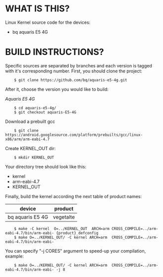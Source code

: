 WHAT IS THIS?
=============

Linux Kernel source code for the devices:
* bq aquaris E5 4G


BUILD INSTRUCTIONS?
===================

Specific sources are separated by branches and each version is tagged with it's corresponding number. First, you should
clone the project:

        $ git clone https://github.com/bq/aquaris-e5-4g.git

After it, choose the version you would like to build:

*Aquaris E5 4G*

        $ cd aquaris-e5-4g/
        $ git checkout aquaris-E5-4G

Download a prebuilt gcc

        $ git clone https://android.googlesource.com/platform/prebuilts/gcc/linux-x86/arm/arm-eabi-4.7

Create KERNEL_OUT dir:

        $ mkdir KERNEL_OUT   
Your directory tree should look like this:
* kernel
* arm-eabi-4.7
* KERNEL_OUT

Finally, build the kernel according the next table of product names:

| device                                                                                | product                                                               |
| --------------------------|-------------------------|
| bq aquaris E5 4G                                      | vegetalte                                      |


        $ make -C kernel  O=../KERNEL_OUT  ARCH=arm CROSS_COMPILE=../arm-eabi-4.7/bin/arm-eabi- {product}_defconfig
        $ make O=../KERNEL_OUT/ -C kernel ARCH=arm  CROSS_COMPILE=../arm-eabi-4.7/bin/arm-eabi-                       
    
You can specify "-j CORES" argument to speed-up your compilation, example:

        $ make O=../KERNEL_OUT/ -C kernel ARCH=arm  CROSS_COMPILE=../arm-eabi-4.7/bin/arm-eabi- -j 8
